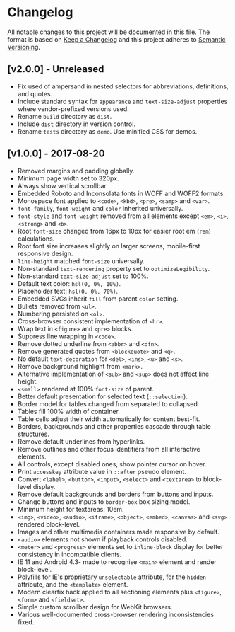 # Changelog
All notable changes to this project will be documented in this file. The format is based on [Keep a Changelog](http://keepachangelog.com/en/1.0.0/) and this project adheres to [Semantic Versioning](http://semver.org/spec/v2.0.0.html).

## [v2.0.0] - Unreleased
- Fix used of ampersand in nested selectors for abbreviations, definitions, and quotes.
- Include standard syntax for ``appearance`` and ``text-size-adjust`` properties where vendor-prefixed versions used.
- Rename ``build`` directory as ``dist``.
- Include ``dist`` directory in version control.
- Rename ``tests`` directory as ``demo``. Use minified CSS for demos.

## [v1.0.0] - 2017-08-20
- Removed margins and padding globally.
- Minimum page width set to 320px.
- Always show vertical scrollbar.
- Embedded Roboto and Inconsolata fonts in WOFF and WOFF2 formats.
- Monospace font applied to ``<code>``, ``<kbd>``, ``<pre>``, ``<samp>`` and ``<var>``.
- ``font-family``, ``font-weight`` and ``color`` inherited universally.
- ``font-style`` and ``font-weight`` removed from all elements except ``<em>``, ``<i>``, ``<strong>`` and ``<b>``.
- Root ``font-size`` changed from 16px to 10px for easier root em (``rem``) calculations.
- Root font size increases slightly on larger screens, mobile-first responsive design.
- ``line-height`` matched ``font-size`` universally.
- Non-standard ``text-rendering`` property set to ``optimizeLegibility``.
- Non-standard ``text-size-adjust`` set to 100%.
- Default text color: ``hsl(0, 0%, 10%)``.
- Placeholder text: ``hsl(0, 0%, 70%)``.
- Embedded SVGs inherit ``fill`` from parent ``color`` setting.
- Bullets removed from ``<ul>``.
- Numbering persisted on ``<ol>``.
- Cross-browser consistent implementation of ``<hr>``.
- Wrap text in ``<figure>`` and ``<pre>`` blocks.
- Suppress line wrapping in ``<code>``.
- Remove dotted underline from ``<abbr>`` and ``<dfn>``.
- Remove generated quotes from ``<blockquote>`` and ``<q>``.
- No default ``text-decoration`` for ``<del>``, ``<ins>``, ``<u>`` and ``<s>``.
- Remove background highlight from ``<mark>``.
- Alternative implementation of ``<sub>`` and ``<sup>`` does not affect line height.
- ``<small>`` rendered at 100% ``font-size`` of parent.
- Better default presentation for selected text (``::selection``).
- Border model for tables changed from separated to collapsed.
- Tables fill 100% width of container.
- Table cells adjust their width automatically for content best-fit.
- Borders, backgrounds and other properties cascade through table structures.
- Remove default underlines from hyperlinks.
- Remove outlines and other focus identifiers from all interactive elements.
- All controls, except disabled ones, show pointer cursor on hover.
- Print ``accesskey`` attribute value in ``::after`` pseudo element.
- Convert ``<label>``, ``<button>``, ``<input>``, ``<select>`` and ``<textarea>`` to block-level display.
- Remove default backgrounds and borders from buttons and inputs.
- Change buttons and inputs to ``border-box`` box sizing model.
- Minimum height for textareas: 10em.
- ``<img>``, ``<video>``, ``<audio>``, ``<iframe>``, ``<object>``, ``<embed>``, ``<canvas>`` and ``<svg>`` rendered block-level.
- Images and other multimedia containers made responsive by default.
- ``<audio>`` elements not shown if playback controls disabled.
- ``<meter>`` and ``<progress>`` elements set to ``inline-block`` display for better consistency in incompatible clients.
- IE 11 and Android 4.3- made to recognise ``<main>`` element and render block-level.
- Polyfills for IE's proprietary ``unselectable`` attribute, for the ``hidden`` attribute, and the ``<template>`` element.
- Modern clearfix hack applied to all sectioning elements plus ``<figure>``, ``<form>`` and ``<fieldset>``.
- Simple custom scrollbar design for WebKit browsers.
- Various well-documented cross-browser rendering inconsistencies fixed.
